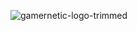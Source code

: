 ![gamernetic-logo-trimmed](https://user-images.githubusercontent.com/98277650/170797126-fd4d439a-643c-4f3c-b759-d043783d421c.jpg)
